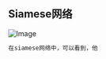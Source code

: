 ## Siamese网络
![Image](https://img-blog.csdn.net/20180112085237432?watermark/2/text/aHR0cDovL2Jsb2cuY3Nkbi5uZXQvcXExNDgzNjYxMjA0/font/5a6L5L2T/fontsize/400/fill/I0JBQkFCMA==/dissolve/70/gravity/SouthEast)
```java
在siamese网络中，可以看到，他
```
